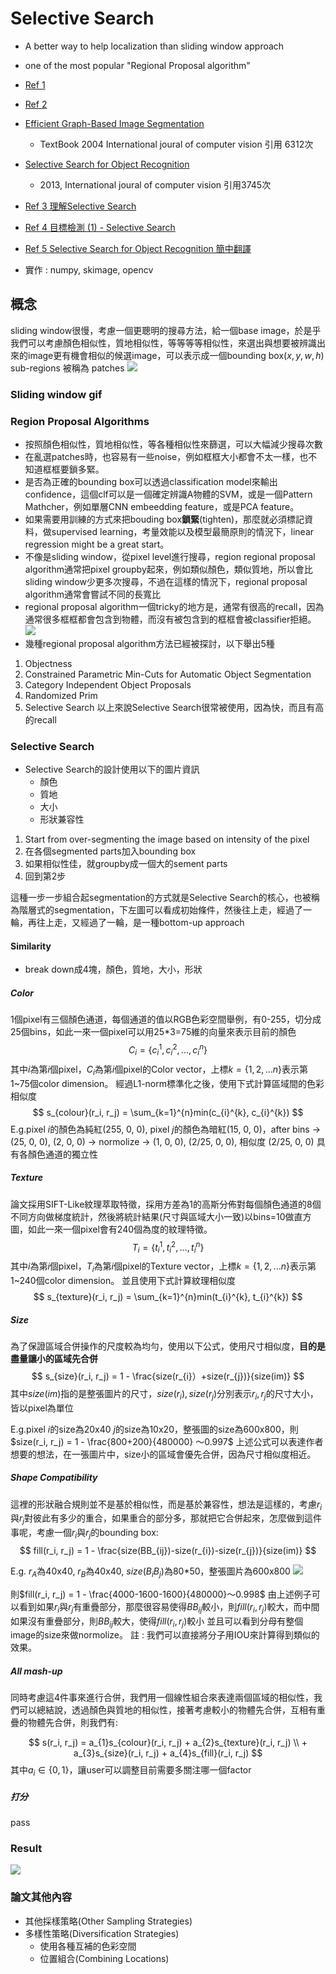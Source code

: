 # Selective Search
* A better way to help localization than sliding window approach 
* one of the most popular "Regional Proposal algorithm"
* [Ref 1](https://www.learnopencv.com/selective-search-for-object-detection-cpp-python/?fbclid=IwAR06cddw09dOkBNGWdFLhsytqnjDtFNISjmGfrZGtGR08OjEwXG7jK4lqb4)
* [Ref 2](https://github.com/AlpacaDB/selectivesearch)
* [Efficient Graph-Based Image Segmentation](http://cs.brown.edu/people/pfelzens/papers/seg-ijcv.pdf)
  * TextBook 2004 International joural of computer vision 引用 6312次
* [Selective Search for Object Recognition](https://staff.fnwi.uva.nl/th.gevers/pub/GeversIJCV2013.pdf)
  * 2013, International joural of computer vision 引用3745次
* [Ref 3 理解Selective Search](https://zhuanlan.zhihu.com/p/39927488)
* [Ref 4 目標檢測 (1) - Selective Search](https://zhuanlan.zhihu.com/p/27467369)

* [Ref 5 Selective Search for Object Recognition 簡中翻譯](https://github.com/Mycenae/PaperWeekly/blob/master/Selective%20search%20for%20object%20recognition.md)
* 實作 : numpy, skimage, opencv

## 概念
sliding window很慢，考慮一個更聰明的搜尋方法，給一個base image，於是乎我們可以考慮顏色相似性，質地相似性，等等等等相似性，來選出與想要被辨識出來的image更有機會相似的候選image，可以表示成一個bounding box$(x, y, w, h)$
sub-regions 被稱為 patches
<img src='./images/selective_search_1.png'></img>

### Sliding window gif

### Region Proposal Algorithms
* 按照顏色相似性，質地相似性，等各種相似性來篩選，可以大幅減少搜尋次數
* 在亂選patches時，也容易有一些noise，例如框框大小都會不太一樣，也不知道框框要鎖多緊。
* 是否為正確的bounding box可以透過classification model來輸出confidence，這個clf可以是一個確定辨識A物體的SVM，或是一個Pattern Mathcher，例如單層CNN embeedding feature，或是PCA feature。
* 如果需要用訓練的方式來把bouding box**鎖緊**(tighten)，那麼就必須標記資料，做supervised learning，考量效能以及模型最簡原則的情況下，linear regression might be a great start。
* 不像是sliding window，從pixel level進行搜尋，region regional proposal algorithm通常把pixel groupby起來，例如類似顏色，類似質地，所以會比sliding window少更多次搜尋，不過在這樣的情況下，regional proposal algorithm通常會嘗試不同的長寬比
* regional proposal algorithm一個tricky的地方是，通常有很高的recall，因為通常很多框框都會包含到物體，而沒有被包含到的框框會被classifier拒絕。
<img src='./images/selective_search_2.png'></img>
* 幾種regional proposal algorithm方法已經被探討，以下舉出5種

1. Objectness
2. Constrained Parametric Min-Cuts for Automatic Object Segmentation
3. Category Independent Object Proposals
4. Randomized Prim
5. Selective Search
以上來說Selective Search很常被使用，因為快，而且有高的recall

### Selective Search
* Selective Search的設計使用以下的圖片資訊
  * 顏色
  * 質地
  * 大小
  * 形狀兼容性

1. Start from over-segmenting the image based on intensity of the pixel
2. 在各個segmented parts加入bounding box
3. 如果相似性佳，就groupby成一個大的sement parts
4. 回到第2步

這種一步一步組合起segmentation的方式就是Selective Search的核心，也被稱為階層式的segmentation，下左圖可以看成初始條件，然後往上走，經過了一輪，再往上走，又經過了一輪，是一種bottom-up approach

#### Similarity
* break down成4塊，顏色，質地，大小，形狀

##### Color
1個pixel有三個顏色通道，每個通道的值以RGB色彩空間舉例，有0-255，切分成25個bins，如此一來一個pixel可以用25*3=75維的向量來表示目前的顏色
$$
C_i = \{c_{i}^{1},c_{i}^{2}, ..., c_{i}^{n}\}
$$
其中$i$為第$i$個pixel，$C_{i}$為第$i$個pixel的Color vector，上標$k=\{1, 2, ...n\}$表示第1~75個color dimension。
經過L1-norm標準化之後，使用下式計算區域間的色彩相似度
$$
s_{colour}(r_i, r_j) = \sum_{k=1}^{n}min(c_{i}^{k}, c_{i}^{k})
$$
E.g.pixel $i$的顏色為純紅(255, 0, 0), pixel $j$的顏色為暗紅(15, 0, 0)，after bins -> (25, 0, 0), (2, 0, 0) -> normolize -> (1, 0, 0), (2/25, 0, 0), 相似度 (2/25, 0, 0)
具有各顏色通道的獨立性

##### Texture

論文採用SIFT-Like紋理萃取特徵，採用方差為1的高斯分佈對每個顏色通道的8個不同方向做梯度統計，然後將統計結果(尺寸與區域大小一致)以bins=10做直方圖，如此一來一個pixel會有240個為度的紋理特徵。
$$
T_i = \{t_{i}^{1},t_{i}^{2}, ..., t_{i}^{n}\}
$$
其中$i$為第$i$個pixel，$T_{i}$為第$i$個pixel的Texture vector，上標$k=\{1, 2, ...n\}$表示第1~240個color dimension。
並且使用下式計算紋理相似度
$$
s_{texture}(r_i, r_j) = \sum_{k=1}^{n}min(t_{i}^{k}, t_{i}^{k})
$$

##### Size
為了保證區域合併操作的尺度較為均勻，使用以下公式，使用尺寸相似度，**目的是盡量讓小的區域先合併**
$$
s_{size}(r_i, r_j) = 1 - \frac{size(r_{i}）+size(r_{j})}{size(im)}
$$
其中$size(im)$指的是整張圖片的尺寸，$size(r_{i}),size(r_{j})$分別表示$r_{i}, r_{j}$的尺寸大小，皆以pixel為單位

E.g.pixel $i$的size為20x40 $j$的size為10x20，整張圖的size為600x800，則$size(r_i, r_j) = 1 - \frac{800+200}{480000} ～0.997$
上述公式可以表達作者想要的想法，在一張圖片中，size小的區域會優先合併，因為尺寸相似度相近。
##### Shape Compatibility
這裡的形狀融合規則並不是基於相似性，而是基於兼容性，想法是這樣的，考慮$r_{i}$與$r_{j}$對彼此有多少的重合，如果重合的部分多，那就把它合併起來，怎麼做到這件事呢，考慮一個$r_{i}$與$r_{j}$的bounding box:
$$
fill(r_i, r_j) = 1 - \frac{size(BB_{ij})-size(r_{i})-size(r_{j})}{size(im)}
$$

E.g. $r_{A}$為40x40, $r_{B}$為40x40, $size(B_iB_j)$為80*50，整張圖片為600x800
<img src='./images/selective_search_5.png'></img>

則$fill(r_i, r_j) = 1 - \frac{4000-1600-1600}{480000}～0.998$
由上述例子可以看到如果$r_{i}$與$r_{j}$有重疊部分，那麼很容易使得$BB_{ij}$較小，則$fill(r_i, r_j)$較大，而中間如果沒有重疊部分，則$BB_{ij}$較大，使得$fill(r_i, r_j)$較小
並且可以看到分母有整個image的size來做normolize。
註 : 我們可以直接將分子用IOU來計算得到類似的效果。

##### All mash-up
同時考慮這4件事來進行合併，我們用一個線性組合來表達兩個區域的相似性，我們可以總結說，透過顏色與質地的相似性，接著考慮較小的物體先合併，互相有重疊的物體先合併，則我們有:

$$
s(r_i, r_j) = a_{1}s_{colour}(r_i, r_j) + a_{2}s_{texture}(r_i, r_j) \\ + a_{3}s_{size}(r_i, r_j) + a_{4}s_{fill}(r_i, r_j)
$$
其中$a_i \in\{0, 1\}$，讓user可以調整目前需要多關注哪一個factor

##### 打分

pass

### Result
<img src='./images/selective_search_6.png'></img>

### 論文其他內容
* 其他採樣策略(Other Sampling Strategies)
* 多樣性策略(Diversification Strategies)
  * 使用各種互補的色彩空間
  * 位置組合(Combining Locations)